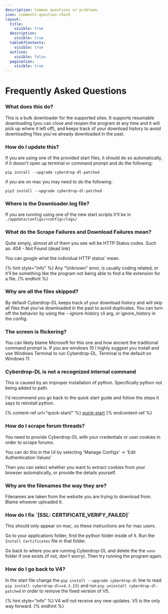 ```yaml
---
description: Common questions or problems.
icon: comments-question-check
layout:
  title:
    visible: true
  description:
    visible: true
  tableOfContents:
    visible: true
  outline:
    visible: false
  pagination:
    visible: true
---
```


# Frequently Asked Questions

### What does this do? <a href="#what-does-this-do" id="what-does-this-do"></a>

This is a bulk downloader for the supported sites. It supports resumable downloading (you can close and reopen the program at any time and it will pick up where it left off), and keeps track of your download history to avoid downloading files you've already downloaded in the past.

### How do I update this? <a href="#how-do-i-update-this" id="how-do-i-update-this"></a>

If you are using one of the provided start files, it should do so automatically, if it doesn't open up terminal or command prompt and do the following:

`pip install --upgrade cyberdrop-dl-patched`

if you are on mac you may need to do the following:

`pip3 install --upgrade cyberdrop-dl-patched`

### Where is the Downloader.log file? <a href="#where-is-the-downloader.log-file" id="where-is-the-downloader.log-file"></a>

If you are running using one of the new start scripts it'll be in `./appdata/configs/<config>/logs/`

### What do the Scrape Failures and Download Failures mean? <a href="#what-do-the-scrape-failures-and-download-failures-mean" id="what-do-the-scrape-failures-and-download-failures-mean"></a>

Quite simply, almost all of them you see will be HTTP Status codes. Such as: 404 - Not Found (dead link)

You can google what the individual HTTP status' mean.

{% hint style="info" %}
Any "Unknown" error, is usually coding related, or it'll be something like the program not being able to find a file extension for a file.
{% endhint %}

### Why are all the files skipped? <a href="#why-are-all-the-files-skipped" id="why-are-all-the-files-skipped"></a>

By default Cyberdrop-DL keeps track of your download history and will skip all files that you've downloaded in the past to avoid duplicates. You can turn off the behavior by using the --ignore-history cli arg, or ignore\_history in the config.

### The screen is flickering? <a href="#the-screen-is-flickering" id="the-screen-is-flickering"></a>

You can likely blame Microsoft for this one and how ancient the traditional command prompt is. If you are windows 10 I highly suggest you install and use Windows Terminal to run Cyberdrop-DL. Terminal is the default on Windows 11.

### Cyberdrop-DL is not a recognized internal command <a href="#cyberdrop-dl-is-not-a-recognized-internal-command" id="cyberdrop-dl-is-not-a-recognized-internal-command"></a>

This is caused by an improper installation of python. Specifically python not being added to path.

I'd recommend you go back to the quick start guide and follow the steps it says to reinstall python.

{% content-ref url="quick-start/" %}
[quick-start](quick-start/)
{% endcontent-ref %}

### How do I scrape forum threads? <a href="#how-do-i-scrape-forum-threads" id="how-do-i-scrape-forum-threads"></a>

You need to provide Cyberdrop-DL with your credentials or user cookies in order to scrape forums.

You can do this in the UI by selecting 'Manage Configs' -> 'Edit Authentication Values'

Then you can select whether you want to extract cookies from your browser automatically, or provide the details yourself.

### Why are the filenames the way they are? <a href="#why-are-the-filenames-the-way-they-are" id="why-are-the-filenames-the-way-they-are"></a>

Filenames are taken from the website you are trying to download from. Blame whoever uploaded it.

### How do I fix \`\[SSL: CERTIFICATE\_VERIFY\_FAILED]\` <a href="#how-do-i-fix-ssl-certificate_verify_failed" id="how-do-i-fix-ssl-certificate_verify_failed"></a>

This should only appear on mac, so these instructions are for mac users.

Go to your applications folder, find the python folder inside of it. Run the `Install Certificates` file in that folder.

Go back to where you are running Cyberdrop-DL and delete the the `venv` folder if one exists (if not, don't worry). Then try running the program again.

### How do I go back to V4? <a href="#how-do-i-go-back-to-v4" id="how-do-i-go-back-to-v4"></a>

In the start file change the `pip install --upgrade cyberdrop-dl` line to read `pip install cyberdrop-dl==4.2.231` and run `pip uninstall cyberdrop-dl-patched` in order to remove the fixed version of V5.

{% hint style="info" %}
V4 will not receive any new updates. V5 is the only way forward.
{% endhint %}
